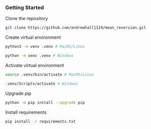 ### Getting Started

Clone the repository
```bash
git clone https://github.com/andrewhall1124/mean_reversion.git
```

Create virtual environment
```bash
python3 -m venv .venv # MacOS/Linux

python -m venv .venv # Windows
```

Activate virtual environment
```bash
source .venv/bin/activate # MacOS/Linux

.venv/Scripts/activate # Windows
```

Upgrade pip
```bash
python -m pip install --upgrade pip
```

Install requirements
```bash
pip install -r requirements.txt
```